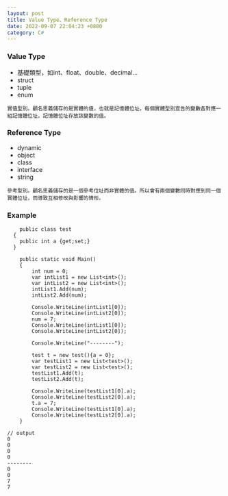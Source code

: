 ```yaml
---
layout: post
title: Value Type、Reference Type
date: 2022-09-07 22:04:23 +0800
category: C#
---
```

### Value Type

- 基礎類型，如int、float、double、decimal...
- struct
- tuple
- enum

```
實值型別。顧名思義儲存的是實體的值，也就是記憶體位址。每個實體型別宣告的變數各對應一組記憶體位址，記憶體位址存放該變數的值。
```

### Reference Type

- dynamic
- object
- class
- interface
- string

```
參考型別。顧名思義儲存的是一個參考位址而非實體的值。所以會有兩個變數同時對應到同一個實體位址，而導致互相修改與影響的情形。
```

### Example

```
	public class test
  { 
    public int a {get;set;} 
  }

	public static void Main()
	{
		int num = 0;
		var intList1 = new List<int>();
		var intList2 = new List<int>();
		intList1.Add(num);
		intList2.Add(num);
		
		Console.WriteLine(intList1[0]);
		Console.WriteLine(intList2[0]);	
		num = 7;
		Console.WriteLine(intList1[0]);
		Console.WriteLine(intList2[0]);
		
		Console.WriteLine("--------");
		
		test t = new test(){a = 0};
		var testList1 = new List<test>();
		var testList2 = new List<test>();
		testList1.Add(t);
		testList2.Add(t);
		
		Console.WriteLine(testList1[0].a);
		Console.WriteLine(testList2[0].a);	
		t.a = 7;
		Console.WriteLine(testList1[0].a);
		Console.WriteLine(testList2[0].a);	
	}

// output
0
0
0
0
--------
0
0
7
7
```


	




